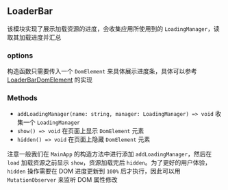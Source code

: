 ## LoaderBar

该模块实现了展示加载资源的进度，会收集应用所使用到的 `LoadingManager`，读取其加载进度并汇总 

### options

构造函数只需要传入一个 `DomElement` 来具体展示进度条，具体可以参考 <a href="../start-demo/loader-bar/index.ts">LoaderBarDomElement</a> 的实现

### Methods

- `addLoadingManager(name: string, manager: LoadingManager) => void` 收集一个 `LoadingManager`
- `show() => void` 在页面上显示 `DomElement` 元素 
- `hidden() => void` 在页面上隐藏 `DomElement` 元素 

注意一般我们在 `MainApp` 的构造方法中进行添加 `addLoadingManager`，然后在 `load` 加载资源之前显示 `show`，资源加载完后 `hidden`。为了更好的用户体验，`hidden` 操作需要在 DOM 进度更新到 `100%` 后才执行，因此可以用 `MutationObserver` 来监听 DOM 属性修改


